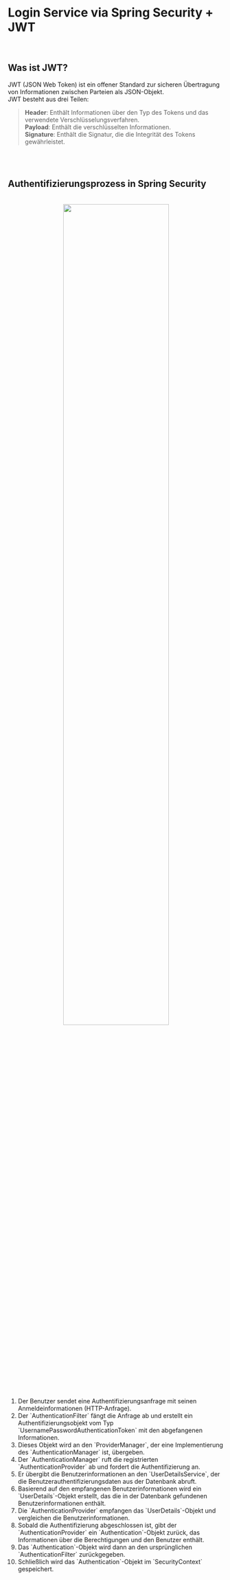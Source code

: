 # Login Service via Spring Security + JWT
</br>

### 
Was ist JWT?
---
JWT (JSON Web Token) ist ein offener Standard zur sicheren Übertragung von Informationen zwischen Parteien als JSON-Objekt.</br>
JWT besteht aus drei Teilen:

>**Header**: Enthält Informationen über den Typ des Tokens und das verwendete Verschlüsselungsverfahren.<br/>
>**Payload**: Enthält die verschlüsselten Informationen.<br/>
>**Signature**: Enthält die Signatur, die die Integrität des Tokens gewährleistet.
</br>
</br>

### 
Authentifizierungsprozess in Spring Security
---

</br>

<center>
  <img src="https://github.com/user-attachments/assets/59ada5b2-5a0c-4e9e-a971-b7735b00fe13" width="70%" height="70%">
</center>
<br/>
<br/>
<ol>
  <li>Der Benutzer sendet eine Authentifizierungsanfrage mit seinen Anmeldeinformationen (HTTP-Anfrage).</li>
  <li>Der `AuthenticationFilter` fängt die Anfrage ab und erstellt ein Authentifizierungsobjekt vom Typ `UsernamePasswordAuthenticationToken` mit den abgefangenen Informationen.</li>
  <li>Dieses Objekt wird an den `ProviderManager`, der eine Implementierung des `AuthenticationManager` ist, übergeben.</li>
  <li>Der `AuthenticationManager` ruft die registrierten `AuthenticationProvider` ab und fordert die Authentifizierung an.</li>
  <li> Er übergibt die Benutzerinformationen an den `UserDetailsService`, der die Benutzerauthentifizierungsdaten aus der Datenbank abruft.</li>
  <li>Basierend auf den empfangenen Benutzerinformationen wird ein `UserDetails`-Objekt erstellt, das die in der Datenbank gefundenen Benutzerinformationen enthält.</li>
  <li> Die `AuthenticationProvider` empfangen das `UserDetails`-Objekt und vergleichen die Benutzerinformationen.</li>
  <li>Sobald die Authentifizierung abgeschlossen ist, gibt der `AuthenticationProvider` ein `Authentication`-Objekt zurück, das Informationen über die Berechtigungen und den Benutzer enthält.</li>
  <li>Das `Authentication`-Objekt wird dann an den ursprünglichen `AuthenticationFilter` zurückgegeben.</li>
  <li>Schließlich wird das `Authentication`-Objekt im `SecurityContext` gespeichert.</li>
    
</ol>






